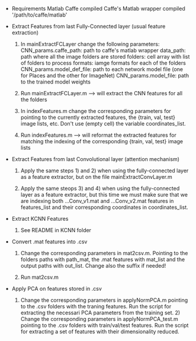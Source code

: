 
- Requirements
	Matlab
	Caffe compiled
	Caffe's Matlab wrapper compiled '/path/to/caffe/matlab'

- Extract Features from last Fully-Connected layer (usual feature extraction)

	1) In mainExtractFCLayer change the following parameters:
		CNN_params.caffe_path: path to caffe's matlab wrapper
		data_path: path where all the image folders are stored
		folders: cell array with list of folders to process
		formats: iamge formats for each of the folders
		CNN_params.model_def_file: path to each network model file (one for Places and the other for ImageNet)
		CNN_params.model_file: path to the trained model weights

	2) Run mainExtractFCLayer.m --> will extract the CNN features for all the folders

	3) In indexFeatures.m change the corresponding parameters for pointing to the currently extracted features, the 
		{train, val, test} image lists, etc. Don't use (empty cell) the variable coordinates_list.

	4) Run indexFeatures.m --> will reformat the extracted features for matching the indexing of the corresponding 
		{train, val, test} image lists

- Extract Features from last Convolutional layer (attention mechanism)
	
	1) Apply the same steps 1) and 2) when using the fully-connected layer as a feature extractor, but on the 
		file mainExtractConvLayer.m

	2) Apply the same steops 3) and 4) when using the fully-connected layer as a feature extractor, but this time
		we must make sure that we are indexing both ...Conv_v1.mat and ...Conv_v2.mat features in features_list
		and their corresponding coordinates in coordinates_list.

- Extract KCNN Features

	1) See README in KCNN folder

- Convert .mat features into .csv

	1) Change the corresponding parameters in mat2csv.m. Pointing to the folders paths with path_mat, the .mat features
		with mat_list and the output paths with out_list. Change also the suffix if needed!

	2) Run mat2csv.m


- Apply PCA on features stored in .csv

	1) Change the corresponding parameters in applyNormPCA.m pointing to the .csv folders with the traning features.
		Run the script for extracting the necessari PCA parameters from the training set.
        2) Change the corresponding parameters in applyNormPCA_test.m pointing to the .csv folders with train/val/test
		features. Run the script for extracting a set of features with their dimensionality reduced.
